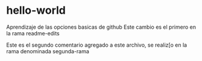 # hello-world
Aprendizaje de las opciones basicas de github
Este cambio es el primero en la rama readme-edits

Este es el segundo comentario agregado a este archivo, se realiz[o en la rama denominada segunda-rama
